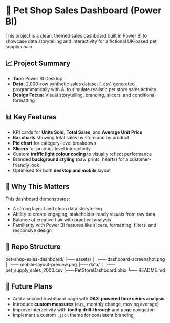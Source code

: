 # 🐾 Pet Shop Sales Dashboard (Power BI)

This project is a clean, themed sales dashboard built in Power BI to showcase data storytelling and interactivity for a fictional UK-based pet supply chain.

## 📈 Project Summary

- **Tool:** Power BI Desktop
- **Data:** 2,000-row synthetic sales dataset (`.csv`) generated programmatically with AI to simulate realistic pet store sales activity
- **Design Focus:** Visual storytelling, branding, slicers, and conditional formatting

## 📊 Key Features

- KPI cards for **Units Sold**, **Total Sales**, and **Average Unit Price**
- **Bar charts** showing total sales by store and by product
- **Pie chart** for category-level breakdown
- **Slicers** for product-level interactivity
- Custom **traffic light colour coding** to visually reflect performance
- Branded **background styling** (paw prints, hearts) for a customer-friendly look
- Optimised for both **desktop and mobile** layout

## 💼 Why This Matters

This dashboard demonstrates:

- A strong layout and clean data storytelling
- Ability to create engaging, stakeholder-ready visuals from raw data
- Balance of creative flair with practical analysis
- Familiarity with Power BI features like slicers, formatting, filters, and responsive design

## 📂 Repo Structure

pet-shop-sales-dashboard/
├── assets/
│ ├── dashboard-screenshot.png
│ └── mobile-layout-preview.png
├── data/
│ └── pet_supply_sales_2000.csv
├── PetStoreDashboard.pbix
└── README.md

## 🔮 Future Plans

- Add a second dashboard page with **DAX-powered time series analysis**
- Introduce **custom measures** (e.g., monthly change, moving average)
- Improve interactivity with **tooltip drill-through** and page navigation
- Implement a custom `.json` theme for consistent branding


